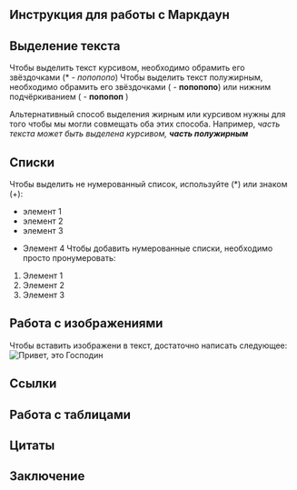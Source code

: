 ## Инструкция для работы с Маркдаун

## Выделение текста
Чтобы выделить текст курсивом, необходимо обрамить его звёздочками (* - *попопопо*)
Чтобы выделить текст полужирным, необходимо обрамить его звёздочками ( - **попопопо**) или нижним подчёркиванием ( - __попопоп__ )

Альтернативный способ выделения жирным или курсивом нужны для того чтобы мы могли совмещать оба этих способа. Например, *часть текста может быть выделена курсивом, __часть полужирным__*
## Списки
Чтобы выделить не нумерованный список, используйте (*) или знаком (+):
* элемент 1
* элемент 2
* элемент 3
+ Элемент 4
Чтобы добавить нумерованные списки, необходимо просто пронумеровать:
1. Элемент 1
2. Элемент 2
3. Элемент 3
## Работа с изображениями
Чтобы вставить изображени в текст, достаточно написать следующее:
![Привет, это Господин](1234567890.jpg)
## Ссылки

## Работа с таблицами

## Цитаты

## Заключение
